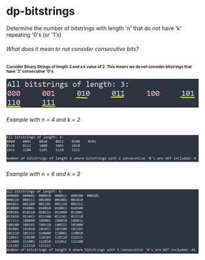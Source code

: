 # dp-bitstrings
Determine the number of bitstrings with length 'n' that do not have 'k' repeating '0's (or '1's)

###### What does it mean to not consider consecutive bits?
<h1 style="font-size:10px">
Consider Binary Strings of length 3 and a k value of 2. This means we do not consider bitstrings that have '2' consecutive '0's.
</h1>

![](./media/ss3.png)


###### Example with n = 4 and k = 2
![](./media/ss1.png)

###### Example with n = 6 and k = 3
![](./media/ss2.png)